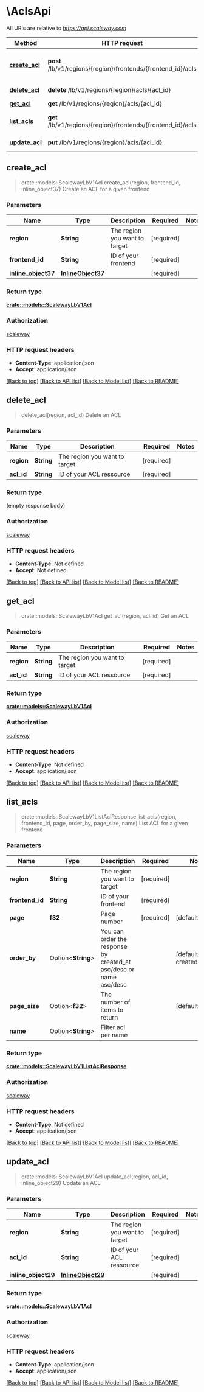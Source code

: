 # \AclsApi

All URIs are relative to *https://api.scaleway.com*

Method | HTTP request | Description
------------- | ------------- | -------------
[**create_acl**](AclsApi.md#create_acl) | **post** /lb/v1/regions/{region}/frontends/{frontend_id}/acls | Create an ACL for a given frontend
[**delete_acl**](AclsApi.md#delete_acl) | **delete** /lb/v1/regions/{region}/acls/{acl_id} | Delete an ACL
[**get_acl**](AclsApi.md#get_acl) | **get** /lb/v1/regions/{region}/acls/{acl_id} | Get an ACL
[**list_acls**](AclsApi.md#list_acls) | **get** /lb/v1/regions/{region}/frontends/{frontend_id}/acls | List ACL for a given frontend
[**update_acl**](AclsApi.md#update_acl) | **put** /lb/v1/regions/{region}/acls/{acl_id} | Update an ACL



## create_acl

> crate::models::ScalewayLbV1Acl create_acl(region, frontend_id, inline_object37)
Create an ACL for a given frontend

### Parameters


Name | Type | Description  | Required | Notes
------------- | ------------- | ------------- | ------------- | -------------
**region** | **String** | The region you want to target | [required] |
**frontend_id** | **String** | ID of your frontend | [required] |
**inline_object37** | [**InlineObject37**](InlineObject37.md) |  | [required] |

### Return type

[**crate::models::ScalewayLbV1Acl**](scaleway.lb.v1.Acl.md)

### Authorization

[scaleway](../README.md#scaleway)

### HTTP request headers

- **Content-Type**: application/json
- **Accept**: application/json

[[Back to top]](#) [[Back to API list]](../README.md#documentation-for-api-endpoints) [[Back to Model list]](../README.md#documentation-for-models) [[Back to README]](../README.md)


## delete_acl

> delete_acl(region, acl_id)
Delete an ACL

### Parameters


Name | Type | Description  | Required | Notes
------------- | ------------- | ------------- | ------------- | -------------
**region** | **String** | The region you want to target | [required] |
**acl_id** | **String** | ID of your ACL ressource | [required] |

### Return type

 (empty response body)

### Authorization

[scaleway](../README.md#scaleway)

### HTTP request headers

- **Content-Type**: Not defined
- **Accept**: Not defined

[[Back to top]](#) [[Back to API list]](../README.md#documentation-for-api-endpoints) [[Back to Model list]](../README.md#documentation-for-models) [[Back to README]](../README.md)


## get_acl

> crate::models::ScalewayLbV1Acl get_acl(region, acl_id)
Get an ACL

### Parameters


Name | Type | Description  | Required | Notes
------------- | ------------- | ------------- | ------------- | -------------
**region** | **String** | The region you want to target | [required] |
**acl_id** | **String** | ID of your ACL ressource | [required] |

### Return type

[**crate::models::ScalewayLbV1Acl**](scaleway.lb.v1.Acl.md)

### Authorization

[scaleway](../README.md#scaleway)

### HTTP request headers

- **Content-Type**: Not defined
- **Accept**: application/json

[[Back to top]](#) [[Back to API list]](../README.md#documentation-for-api-endpoints) [[Back to Model list]](../README.md#documentation-for-models) [[Back to README]](../README.md)


## list_acls

> crate::models::ScalewayLbV1ListAclResponse list_acls(region, frontend_id, page, order_by, page_size, name)
List ACL for a given frontend

### Parameters


Name | Type | Description  | Required | Notes
------------- | ------------- | ------------- | ------------- | -------------
**region** | **String** | The region you want to target | [required] |
**frontend_id** | **String** | ID of your frontend | [required] |
**page** | **f32** | Page number | [required] |[default to 1]
**order_by** | Option<**String**> | You can order the response by created_at asc/desc or name asc/desc |  |[default to created_at_asc]
**page_size** | Option<**f32**> | The number of items to return |  |[default to 20]
**name** | Option<**String**> | Filter acl per name |  |

### Return type

[**crate::models::ScalewayLbV1ListAclResponse**](scaleway.lb.v1.ListAclResponse.md)

### Authorization

[scaleway](../README.md#scaleway)

### HTTP request headers

- **Content-Type**: Not defined
- **Accept**: application/json

[[Back to top]](#) [[Back to API list]](../README.md#documentation-for-api-endpoints) [[Back to Model list]](../README.md#documentation-for-models) [[Back to README]](../README.md)


## update_acl

> crate::models::ScalewayLbV1Acl update_acl(region, acl_id, inline_object29)
Update an ACL

### Parameters


Name | Type | Description  | Required | Notes
------------- | ------------- | ------------- | ------------- | -------------
**region** | **String** | The region you want to target | [required] |
**acl_id** | **String** | ID of your ACL ressource | [required] |
**inline_object29** | [**InlineObject29**](InlineObject29.md) |  | [required] |

### Return type

[**crate::models::ScalewayLbV1Acl**](scaleway.lb.v1.Acl.md)

### Authorization

[scaleway](../README.md#scaleway)

### HTTP request headers

- **Content-Type**: application/json
- **Accept**: application/json

[[Back to top]](#) [[Back to API list]](../README.md#documentation-for-api-endpoints) [[Back to Model list]](../README.md#documentation-for-models) [[Back to README]](../README.md)

